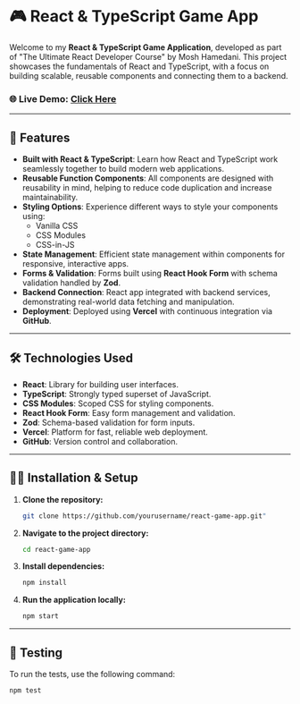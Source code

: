 # 🎮 React & TypeScript Game App

Welcome to my **React & TypeScript Game Application**, developed as part of "The Ultimate React Developer Course" by Mosh Hamedani. This project showcases the fundamentals of React and TypeScript, with a focus on building scalable, reusable components and connecting them to a backend.

### 🌐 **Live Demo**: [Click Here](https://game-b0bg5uv8e-sunny-chauhans-projects.vercel.app)

---

## 🚀 **Features**

- **Built with React & TypeScript**: Learn how React and TypeScript work seamlessly together to build modern web applications.
- **Reusable Function Components**: All components are designed with reusability in mind, helping to reduce code duplication and increase maintainability.
- **Styling Options**: Experience different ways to style your components using:
  - Vanilla CSS
  - CSS Modules
  - CSS-in-JS
- **State Management**: Efficient state management within components for responsive, interactive apps.
- **Forms & Validation**: Forms built using **React Hook Form** with schema validation handled by **Zod**.
- **Backend Connection**: React app integrated with backend services, demonstrating real-world data fetching and manipulation.
- **Deployment**: Deployed using **Vercel** with continuous integration via **GitHub**.

---

## 🛠 **Technologies Used**

- **React**: Library for building user interfaces.
- **TypeScript**: Strongly typed superset of JavaScript.
- **CSS Modules**: Scoped CSS for styling components.
- **React Hook Form**: Easy form management and validation.
- **Zod**: Schema-based validation for form inputs.
- **Vercel**: Platform for fast, reliable web deployment.
- **GitHub**: Version control and collaboration.

---

## 🧑‍💻 **Installation & Setup**

1. **Clone the repository:**
   ```bash
   git clone https://github.com/yourusername/react-game-app.git"

2. **Navigate to the project directory:**
   ```bash
   cd react-game-app

3. **Install dependencies:**
   ```bash
   npm install

4. **Run the application locally:**
   ```bash
   npm start

---

## 🧪 **Testing**
To run the tests, use the following command:

```bash
npm test

